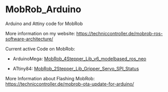 # MobRob_Arduino
Arduino and Attiny code for MobRob

More information on my website: https://techniccontroller.de/mobrob-ros-software-architecture/

Current active Code on MobRob:

- ArduinoMega: [MobRob_4Stepper_Lib_v6_modelbased_ros_neo](https://github.com/techniccontroller/MobRob_Arduino/tree/master/MobRob_4Stepper_Lib_v6_modelbased_ros_neo)

- ATtiny84: [MobRob_2Stepper_Lib_Gripper_Servo_SPI_Status](https://github.com/techniccontroller/MobRob_Arduino/tree/master/MobRob_2Stepper_Lib_Gripper_Servo_SPI_Status)


More Information about Flashing MobRob: https://techniccontroller.de/mobrob-ota-update-for-arduino/
